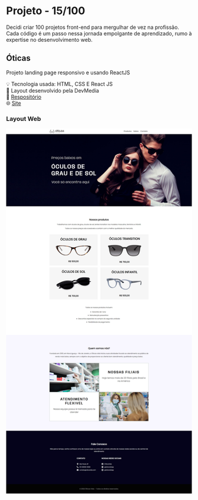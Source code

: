 # Projeto - 15/100

Decidi criar 100 projetos front-end para mergulhar de vez na profissão. Cada código é um passo nessa jornada empolgante de aprendizado, rumo à expertise no desenvolvimento web.

## Óticas

Projeto landing page responsivo e usando ReactJS

💡 Tecnologia usada: HTML, CSS E React JS <br>
📑 Layout desenvolvido pela DevMedia <br>
📂 [Respositório](https://github.com/diego105xz/otica) <br>
🌐 [Site](https://diego105xz.github.io/otica/) <br>

### Layout Web
![WEB](https://github.com/diego105xz/RepositorioImg/blob/main/otica.jpg)

